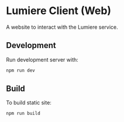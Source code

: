 # Lumiere Client (Web)

A website to interact with the Lumiere service.

## Development

Run development server with:

```bash
npm run dev
```

## Build

To build static site:

```bash
npm run build
```
